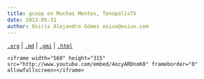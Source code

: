 ```yaml
---
title: gcoop en Muchas Mentes, TenopolisTV
date: 2013-05-31
author: Osiris Alejandro Gómez osiux@osiux.com
---
```


[`.org`](https://gitlab.com/osiux/osiux.gitlab.io/-/raw/master/2013-05-31-gcoop-muchas-mentes-tecnopolis-tv.org) |
[`.md`](https://gitlab.com/osiux/osiux.gitlab.io/-/raw/master/2013-05-31-gcoop-muchas-mentes-tecnopolis-tv.md) |
[`.gmi`](gemini://gmi.osiux.com/2013-05-31-gcoop-muchas-mentes-tecnopolis-tv.gmi) |
[`.html`](https://osiux.gitlab.io/2013-05-31-gcoop-muchas-mentes-tecnopolis-tv.html)

```{=html}
<iframe width="560" height="315" src="http://www.youtube.com/embed/4ocyARDnoK0" frameborder="0" allowfullscreen></iframe>
```
